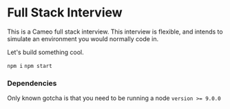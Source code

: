 # Full Stack Interview

This is a Cameo full stack interview. This interview is flexible, and intends to simulate an environment you would normally code in.

Let's build something cool.

`npm i`
`npm start`

### Dependencies
Only known gotcha is that you need to be running a node `version >= 9.0.0`
